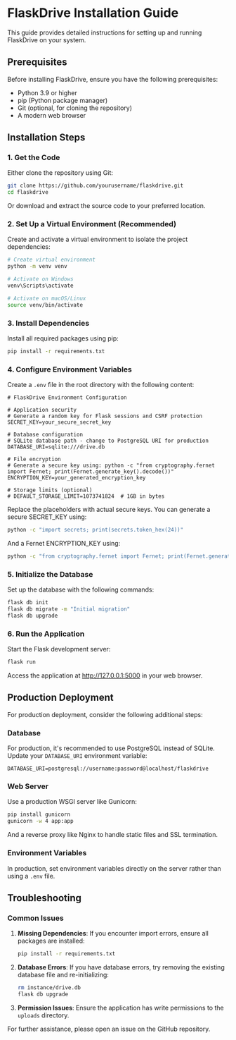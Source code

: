 # FlaskDrive Installation Guide

This guide provides detailed instructions for setting up and running FlaskDrive on your system.

## Prerequisites

Before installing FlaskDrive, ensure you have the following prerequisites:

- Python 3.9 or higher
- pip (Python package manager)
- Git (optional, for cloning the repository)
- A modern web browser

## Installation Steps

### 1. Get the Code

Either clone the repository using Git:

```bash
git clone https://github.com/yourusername/flaskdrive.git
cd flaskdrive
```

Or download and extract the source code to your preferred location.

### 2. Set Up a Virtual Environment (Recommended)

Create and activate a virtual environment to isolate the project dependencies:

```bash
# Create virtual environment
python -m venv venv

# Activate on Windows
venv\Scripts\activate

# Activate on macOS/Linux
source venv/bin/activate
```

### 3. Install Dependencies

Install all required packages using pip:

```bash
pip install -r requirements.txt
```

### 4. Configure Environment Variables

Create a `.env` file in the root directory with the following content:

```
# FlaskDrive Environment Configuration

# Application security
# Generate a random key for Flask sessions and CSRF protection
SECRET_KEY=your_secure_secret_key

# Database configuration
# SQLite database path - change to PostgreSQL URI for production
DATABASE_URI=sqlite:///drive.db

# File encryption
# Generate a secure key using: python -c "from cryptography.fernet import Fernet; print(Fernet.generate_key().decode())"
ENCRYPTION_KEY=your_generated_encryption_key

# Storage limits (optional)
# DEFAULT_STORAGE_LIMIT=1073741824  # 1GB in bytes
```

Replace the placeholders with actual secure keys. You can generate a secure SECRET_KEY using:

```bash
python -c "import secrets; print(secrets.token_hex(24))"
```

And a Fernet ENCRYPTION_KEY using:

```bash
python -c "from cryptography.fernet import Fernet; print(Fernet.generate_key().decode())"
```

### 5. Initialize the Database

Set up the database with the following commands:

```bash
flask db init
flask db migrate -m "Initial migration"
flask db upgrade
```

### 6. Run the Application

Start the Flask development server:

```bash
flask run
```

Access the application at http://127.0.0.1:5000 in your web browser.

## Production Deployment

For production deployment, consider the following additional steps:

### Database

For production, it's recommended to use PostgreSQL instead of SQLite. Update your `DATABASE_URI` environment variable:

```
DATABASE_URI=postgresql://username:password@localhost/flaskdrive
```

### Web Server

Use a production WSGI server like Gunicorn:

```bash
pip install gunicorn
gunicorn -w 4 app:app
```

And a reverse proxy like Nginx to handle static files and SSL termination.

### Environment Variables

In production, set environment variables directly on the server rather than using a `.env` file.

## Troubleshooting

### Common Issues

1. **Missing Dependencies**: If you encounter import errors, ensure all packages are installed:
   ```bash
   pip install -r requirements.txt
   ```

2. **Database Errors**: If you have database errors, try removing the existing database file and re-initializing:
   ```bash
   rm instance/drive.db
   flask db upgrade
   ```

3. **Permission Issues**: Ensure the application has write permissions to the `uploads` directory.

For further assistance, please open an issue on the GitHub repository.
